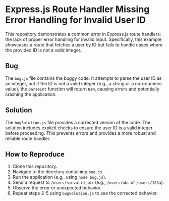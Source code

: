 # Express.js Route Handler Missing Error Handling for Invalid User ID

This repository demonstrates a common error in Express.js route handlers:  the lack of proper error handling for invalid input.  Specifically, this example showcases a route that fetches a user by ID but fails to handle cases where the provided ID is not a valid integer.

## Bug
The `bug.js` file contains the buggy code.  It attempts to parse the user ID as an integer, but if the ID is not a valid integer (e.g., a string or a non-numeric value), the `parseInt` function will return `NaN`, causing errors and potentially crashing the application.

## Solution
The `bugSolution.js` file provides a corrected version of the code. The solution includes explicit checks to ensure the user ID is a valid integer before proceeding.  This prevents errors and provides a more robust and reliable route handler.

## How to Reproduce
1. Clone this repository.
2. Navigate to the directory containing `bug.js`.
3. Run the application (e.g., using `node bug.js`).
4. Send a request to `/users/<invalid_id>` (e.g., `/users/abc` or `/users/123a`).
5. Observe the error or unexpected behavior.
6. Repeat steps 2-5 using `bugSolution.js` to see the corrected behavior.